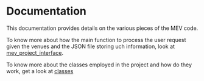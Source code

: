 # Documentation

This documentation provides details on the various pieces of the MEV code. 

To know more about how the main function to process the user request given the venues and the JSON file storing uch information, look at [mev_project_interface](mev_project_interface.md).

To know more about the classes employed in the project and how do they work, get a look at [classes](CLASSES.md)
